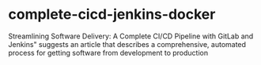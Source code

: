 # complete-cicd-jenkins-docker
Streamlining Software Delivery: A Complete CI/CD Pipeline with GitLab and Jenkins" suggests an article that describes a comprehensive, automated process for getting software from development to production
